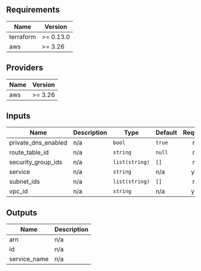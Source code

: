 ## Requirements

| Name | Version |
|------|---------|
| terraform | >= 0.13.0 |
| aws | >= 3.26 |

## Providers

| Name | Version |
|------|---------|
| aws | >= 3.26 |

## Inputs

| Name | Description | Type | Default | Required |
|------|-------------|------|---------|:--------:|
| private\_dns\_enabled | n/a | `bool` | `true` | no |
| route\_table\_id | n/a | `string` | `null` | no |
| security\_group\_ids | n/a | `list(string)` | `[]` | no |
| service | n/a | `string` | n/a | yes |
| subnet\_ids | n/a | `list(string)` | `[]` | no |
| vpc\_id | n/a | `string` | n/a | yes |

## Outputs

| Name | Description |
|------|-------------|
| arn | n/a |
| id | n/a |
| service\_name | n/a |

